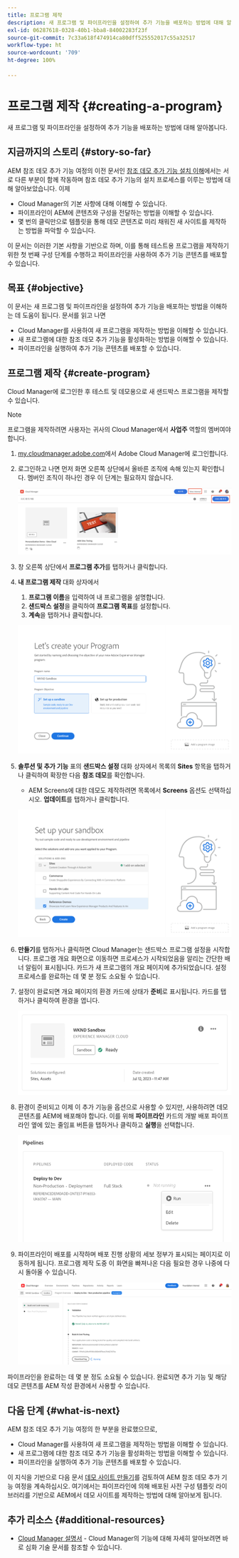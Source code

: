 ```yaml
---
title: 프로그램 제작
description: 새 프로그램 및 파이프라인을 설정하여 추가 기능을 배포하는 방법에 대해 알아봅니다.
exl-id: 06287618-0328-40b1-bba8-84002283f23f
source-git-commit: 7c33a618f474914ca80dff525552017c55a32517
workflow-type: ht
source-wordcount: '709'
ht-degree: 100%

---
```



# 프로그램 제작 {#creating-a-program}

새 프로그램 및 파이프라인을 설정하여 추가 기능을 배포하는 방법에 대해 알아봅니다.

## 지금까지의 스토리 {#story-so-far}

AEM 참조 데모 추가 기능 여정의 이전 문서인 [참조 데모 추가 기능 설치 이해](installation.md)에서는 서로 다른 부분이 함께 작동하며 참조 데모 추가 기능의 설치 프로세스를 이루는 방법에 대해 알아보았습니다. 이제

* Cloud Manager의 기본 사항에 대해 이해할 수 있습니다.
* 파이프라인이 AEM에 콘텐츠와 구성을 전달하는 방법을 이해할 수 있습니다.
* 몇 번의 클릭만으로 템플릿을 통해 데모 콘텐츠로 미리 채워진 새 사이트를 제작하는 방법을 파악할 수 있습니다.

이 문서는 이러한 기본 사항을 기반으로 하며, 이를 통해 테스트용 프로그램을 제작하기 위한 첫 번째 구성 단계를 수행하고 파이프라인을 사용하여 추가 기능 콘텐츠를 배포할 수 있습니다.

## 목표 {#objective}

이 문서는 새 프로그램 및 파이프라인을 설정하여 추가 기능을 배포하는 방법을 이해하는 데 도움이 됩니다. 문서를 읽고 나면

* Cloud Manager를 사용하여 새 프로그램을 제작하는 방법을 이해할 수 있습니다.
* 새 프로그램에 대한 참조 데모 추가 기능을 활성화하는 방법을 이해할 수 있습니다.
* 파이프라인을 실행하여 추가 기능 콘텐츠를 배포할 수 있습니다.

## 프로그램 제작 {#create-program}

Cloud Manager에 로그인한 후 테스트 및 데모용으로 새 샌드박스 프로그램을 제작할 수 있습니다.

>[!NOTE]
>
>프로그램을 제작하려면 사용자는 귀사의 Cloud Manager에서 **사업주** 역할의 멤버여야 합니다.

1. [my.cloudmanager.adobe.com](https://my.cloudmanager.adobe.com/)에서 Adobe Cloud Manager에 로그인합니다.

1. 로그인하고 나면 먼저 화면 오른쪽 상단에서 올바른 조직에 속해 있는지 확인합니다. 멤버인 조직이 하나인 경우 이 단계는 필요하지 않습니다.

   ![Cloud Manager 개요](assets/cloud-manager.png)

1. 창 오른쪽 상단에서 **프로그램 추가**&#x200B;를 탭하거나 클릭합니다.

1. **내 프로그램 제작** 대화 상자에서

   1. **프로그램 이름**&#x200B;을 입력하여 내 프로그램을 설명합니다.
   1. **샌드박스 설정**&#x200B;을 클릭하여 **프로그램 목표**&#x200B;를 설정합니다.
   1. **계속**&#x200B;을 탭하거나 클릭합니다.

   ![프로그램 제작 대화 상자](assets/create-program.png)

1. **솔루션 및 추가 기능** 표의 **샌드박스 설정** 대화 상자에서 목록의 **Sites** 항목을 탭하거나 클릭하여 확장한 다음 **참조 데모**&#x200B;를 확인합니다.

   * AEM Screens에 대한 데모도 제작하려면 목록에서 **Screens** 옵션도 선택하십시오. **업데이트**&#x200B;를 탭하거나 클릭합니다.

   ![프로그램 설정에서 참조 데모의 추가 기능 선택](assets/select-reference-demo-add-on.png)


1. **만들기**&#x200B;를 탭하거나 클릭하면 Cloud Manager는 샌드박스 프로그램 설정을 시작합니다. 프로그램 개요 화면으로 이동하면 프로세스가 시작되었음을 알리는 간단한 배너 알림이 표시됩니다. 카드가 새 프로그램의 개요 페이지에 추가되었습니다. 설정 프로세스를 완료하는 데 몇 분 정도 소요될 수 있습니다.

1. 설정이 완료되면 개요 페이지의 환경 카드에 상태가 **준비**&#x200B;로 표시됩니다. 카드를 탭하거나 클릭하여 환경을 엽니다.

   ![프로그램 제작 완료](assets/ready.png)

1. 환경이 준비되고 이제 이 추가 기능을 옵션으로 사용할 수 있지만, 사용하려면 데모 콘텐츠를 AEM에 배포해야 합니다. 이를 위해 **파이프라인** 카드의 개발 배포 파이프라인 옆에 있는 줄임표 버튼을 탭하거나 클릭하고 **실행**&#x200B;을 선택합니다.

   ![시작](assets/run.png)

1. 파이프라인이 배포를 시작하며 배포 진행 상황의 세보 정부가 표시되는 페이지로 이동하게 됩니다. 프로그램 제작 도중 이 화면을 빠져나온 다음 필요한 경우 나중에 다시 돌아올 수 있습니다.

   ![배포](assets/deployment.png)

파이프라인을 완료하는 데 몇 분 정도 소요될 수 있습니다. 완료되면 추가 기능 및 해당 데모 콘텐츠를 AEM 작성 환경에서 사용할 수 있습니다.

## 다음 단계 {#what-is-next}

AEM 참조 데모 추가 기능 여정의 한 부분을 완료했으므로,

* Cloud Manager를 사용하여 새 프로그램을 제작하는 방법을 이해할 수 있습니다.
* 새 프로그램에 대한 참조 데모 추가 기능을 활성화하는 방법을 이해할 수 있습니다.
* 파이프라인을 실행하여 추가 기능 콘텐츠를 배포할 수 있습니다.

이 지식을 기반으로 다음 문서 [데모 사이트 만들기](create-site.md)를 검토하여 AEM 참조 데모 추가 기능 여정을 계속하십시오. 여기에서는 파이프라인에 의해 배포된 사전 구성 템플릿 라이브러리를 기반으로 AEM에서 데모 사이트를 제작하는 방법에 대해 알아보게 됩니다.

## 추가 리소스 {#additional-resources}

* [Cloud Manager 설명서](https://experienceleague.adobe.com/docs/experience-manager-cloud-service/onboarding/onboarding-concepts/cloud-manager-introduction.html) - Cloud Manager의 기능에 대해 자세히 알아보려면 바로 심화 기술 문서를 참조할 수 있습니다.

